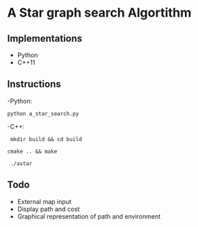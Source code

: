 # A Star graph search Algortithm

## Implementations 
- Python
- C++11

## Instructions

-Python:

```python a_star_search.py```

-C++:

``` mkdir build && cd build```

``` cmake .. && make ```

``` ./astar```

## Todo 
- External map input
- Display path and cost
- Graphical representation of path and environment
